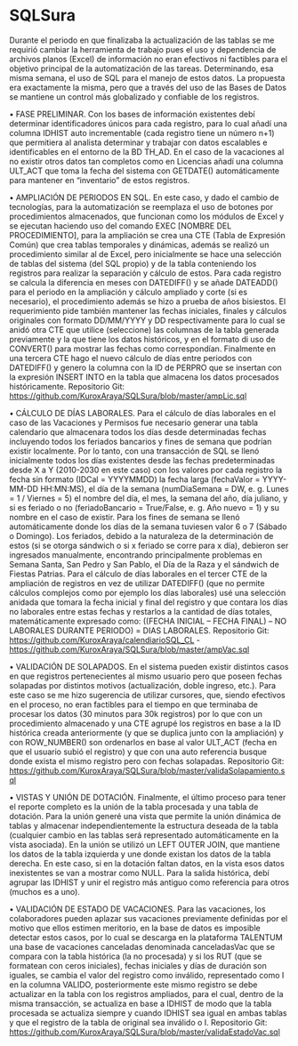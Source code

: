 # SQLSura
Durante el periodo en que finalizaba la actualización de las tablas se me requirió cambiar la herramienta de trabajo pues el uso y dependencia de archivos planos (Excel) de información no eran efectivos ni factibles para el objetivo principal de la automatización de las tareas. Determinando, esa misma semana, el uso de SQL para el manejo de estos datos. La propuesta era exactamente la misma, pero que a través del uso de las Bases de Datos se mantiene un control más globalizado y confiable de los registros.

•	FASE PRELIMINAR. Con los bases de información existentes debí determinar identificadores únicos para cada registro, para lo cual añadí una columna IDHIST auto incrementable (cada registro tiene un número n+1) que permitiera al analista determinar y trabajar con datos escalables e identificables en el entorno de la BD TH_AD. En el caso de la vacaciones al no existir otros datos tan completos como en Licencias añadí una columna ULT_ACT que toma la fecha del sistema con GETDATE() automáticamente para mantener en “inventario” de estos registros.

•	AMPLIACIÓN DE PERIODOS EN SQL. En este caso, y dado el cambio de tecnologías, para la automatización se reemplaza el uso de botones por procedimientos almacenados, que funcionan como los módulos de Excel y se ejecutan haciendo uso del comando EXEC [NOMBRE DEL PROCEDIMIENTO], para la ampliación se crea una CTE (Tabla de Expresión Común) que crea tablas temporales y dinámicas, además se realizó un procedimiento similar al de Excel, pero inicialmente se hace una selección de tablas del sistema (del SQL propio) y de la tabla conteniendo los registros para realizar la separación y cálculo de estos. Para cada registro se calcula la diferencia en meses con DATEDIFF() y se añade DATEADD() para el periodo en la ampliación y cálculo ampliado y corte (si es necesario), el procedimiento además se hizo a prueba de años bisiestos. El requerimiento pide también mantener las fechas iniciales, finales y cálculos originales con formato DD/MM/YYYY y DD respectivamente para lo cual se anidó otra CTE que utilice (seleccione) las columnas de la tabla generada previamente y la que tiene los datos históricos, y en el formato di uso de CONVERT() para mostrar las fechas como correspondían. Finalmente en una tercera CTE hago el nuevo cálculo de días entre periodos con DATEDIFF() y genero la columna con la ID de PERPRO que se insertan con la expresión INSERT INTO en la tabla que almacena los datos procesados históricamente.
Repositorio Git: https://github.com/KuroxAraya/SQLSura/blob/master/ampLic.sql

•	CÁLCULO DE DÍAS LABORALES. Para el cálculo de días laborales en el caso de las Vacaciones y Permisos fue necesario generar una tabla calendario que almacenara todos los días desde determinadas fechas incluyendo todos los feriados bancarios y fines de semana que podrían existir localmente. Por lo tanto, con una transacción de SQL se llenó inicialmente todos los días existentes desde las fechas predeterminadas desde X a Y (2010-2030 en este caso) con los valores por cada registro la fecha sin formato (IDCal = YYYYMMDD) la fecha larga (fechaValor = YYYY-MM-DD HH:MN:MS), el día de la semana (numDiaSemana = DW, e. g. Lunes = 1 / Viernes = 5) el nombre del día, el mes, la semana del año, día juliano, y si es feriado o no (feriadoBancario = True/False, e. g. Año nuevo = 1) y su nombre en el caso de existir. Para los fines de semana se llenó automáticamente donde los días de la semana tuviesen valor 6 o 7 (Sábado o Domingo). Los feriados, debido a la naturaleza de la determinación de estos (si se otorga sándwich o si x feriado se corre para x día), debieron ser ingresados manualmente, encontrando principalmente problemas en Semana Santa, San Pedro y San Pablo, el Día de la Raza y el sándwich de Fiestas Patrias. Para el cálculo de días laborales en el tercer CTE de la ampliación de registros en vez de utilizar DATEDIFF() (que no permite cálculos complejos como por ejemplo los días laborales) usé una selección anidada que tomara la fecha inicial y final del registro y que contara los días no laborales entre estas fechas y restarlos a la cantidad de días totales, matemáticamente expresado como: ((FECHA INICIAL – FECHA FINAL) – NO LABORALES DURANTE PERIODO) = DIAS LABORALES.
Repositorio Git: https://github.com/KuroxAraya/calendiarioSQL_CL - https://github.com/KuroxAraya/SQLSura/blob/master/ampVac.sql

•	VALIDACIÓN DE SOLAPADOS. En el sistema pueden existir distintos casos en que registros pertenecientes al mismo usuario pero que poseen fechas solapadas por distintos motivos (actualización, doble ingreso, etc.). Para este caso se me hizo sugerencia de utilizar cursores, que, siendo efectivos en el proceso, no eran factibles para el tiempo en que terminaba de procesar los datos (30 minutos para 30k registros) por lo que con un procedimiento almacenado y una CTE agrupé los registros en base a la ID histórica creada anteriormente (y que se duplica junto con la ampliación) y con ROW_NUMBER() son ordenarlos en base al valor ULT_ACT (fecha en que el usuario subió el registro) y que con una auto referencia busque donde exista el mismo registro pero con fechas solapadas.
Repositorio Git: https://github.com/KuroxAraya/SQLSura/blob/master/validaSolapamiento.sql

•	VISTAS Y UNIÓN DE DOTACIÓN. Finalmente, el último proceso para tener el reporte completo es la unión de la tabla procesada y una tabla de dotación. Para la unión generé una vista que permite la unión dinámica de tablas y almacenar independientemente la estructura deseada de la tabla (cualquier cambio en las tablas será representado automáticamente en la vista asociada). En la unión se utilizó un LEFT OUTER JOIN, que mantiene los datos de la tabla izquierda y une donde existan los datos de la tabla derecha. En este caso, si en la dotación faltan datos, en la vista esos datos inexistentes se van a mostrar como NULL. Para la salida histórica, debí agrupar las IDHIST y unir el registro más antiguo como referencia para otros (muchos es a uno).

•	VALIDACIÓN DE ESTADO DE VACACIONES. Para las vacaciones, los colaboradores pueden aplazar sus vacaciones previamente definidas por el motivo que ellos estimen meritorio, en la base de datos es imposible detectar estos casos, por lo cual se descarga en la plataforma TALENTUM una base de vacaciones canceladas denominada canceladasVac que se compara con la tabla histórica (la no procesada) y si los RUT (que se formatean con ceros iniciales), fechas iniciales y días de duración son iguales, se cambia el valor del registro como inválido, representado como I en la columna VALIDO, posteriormente este mismo registro se debe actualizar en la tabla con los registros ampliados, para el cual, dentro de la misma transacción, se actualiza en base a IDHIST de modo que la tabla procesada se actualiza siempre y cuando IDHIST sea igual en ambas tablas y que el registro de la tabla de original sea inválido o I.
Repositorio Git: https://github.com/KuroxAraya/SQLSura/blob/master/validaEstadoVac.sql

